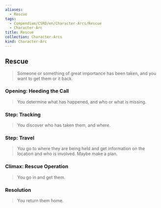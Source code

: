 ```yaml
---
aliases:
  - Rescue
tags:
  - Compendium/CSRD/en/Character-Arcs/Rescue
  - Character-Arc
title: Rescue
collection: Character-Arcs
kind: Character-Arc
---
```

## Rescue
>Someone or something of great importance has been taken, and you want to get them or it back.
### Opening: Heeding the Call  
>You determine what has happened, and who or what is missing.
### Step: Tracking  
>You discover who has taken them, and where.
### Step: Travel  
>You go to where they are being held and get information on the location and who is involved. Maybe make a plan.
### Climax: Rescue Operation  
>You go in and get them. 
### Resolution  
>You return them home.